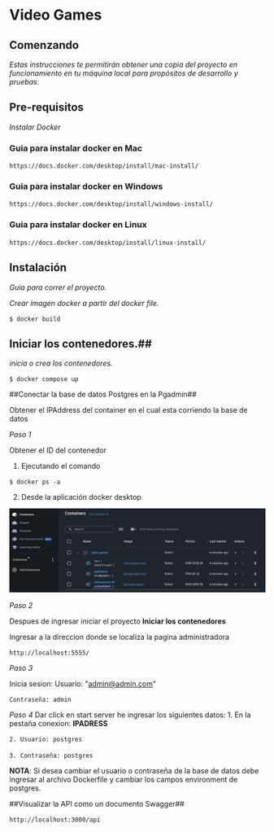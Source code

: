 # Video Games


## Comenzando 

_Estas instrucciones te permitirán obtener una copia del proyecto en funcionamiento en tu máquina local para propósitos de desarrollo y pruebas._


## Pre-requisitos

_Instalar Docker_

### Guia para instalar docker en Mac

```
https://docs.docker.com/desktop/install/mac-install/

```

### Guia para instalar docker en Windows

```
https://docs.docker.com/desktop/install/windows-install/

```
### Guia para instalar docker en Linux

```
https://docs.docker.com/desktop/install/linux-install/

```

## Instalación 

_Guia para correr el proyecto._

_Crear imagen docker a partir del docker file._

```
$ docker build
```

## Iniciar los contenedores.##

_inicia o crea los contenedores._

```
$ docker compose up
```

##Conectar la base de datos Postgres en la Pgadmin##

Obtener el IPAddress del container en el cual esta corriendo la base de datos

_Paso 1_

Obtener el ID del contenedor

1. Ejecutando el comando

```
$ docker ps -a
```


2. Desde la aplicación docker desktop

<img src="https://github.com/Zapata9664/video-games-be/blob/main/src/assets/dockerDesktopExample.png">

_Paso 2_

Despues de ingresar iniciar el proyecto **Iniciar los contenedores**

Ingresar a la direccion donde se localiza la pagina administradora

```
http://localhost:5555/
```

_Paso 3_

Inicia sesion:
    Usuario: "admin@admin.com"
    
    Contraseña: admin

_Paso 4_
Dar click en start server he ingresar los siguientes datos:
    1. En la pestaña conexion: **IPADRESS**
    
    2. Usuario: postgres
    
    3. Contraseña: postgres

**NOTA**: Si desea cambiar el usuario o contraseña de la base de datos debe ingresar al archivo Dockerfile y cambiar los campos environment de postgres.


##Visualizar la API como un documento Swagger##
```
http://localhost:3000/api
```

